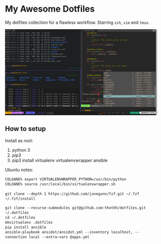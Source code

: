 # My Awesome Dotfiles

My dotfiles collection for a flawless workflow. Starring `zsh`, `vim` and `tmux`.

![Screenshot](screenshot.png)

## How to setup

Install as root:
1. python 3
2. pip3
3. pip3 install virtualenv virtualenvwrapper ansible

Ubuntu notes:
```shell
COLOANE% export VIRTUALENVWRAPPER_PYTHON=/usr/bin/python
COLOANE% source /usr/local/bin/virtualenvwrapper.sh

git clone --depth 1 https://github.com/junegunn/fzf.git ~/.fzf
~/.fzf/install
```



```shell
git clone --recurse-submodules git@github.com:thothh/dotfiles.git ~/.dotfiles
cd ~/.dotfiles
mkvirtualenv .dotfiles
pip install ansible
ansible-playbook ansidot/ansidot.yml --inventory localhost, --connection local --extra-vars @apps.yml
```
